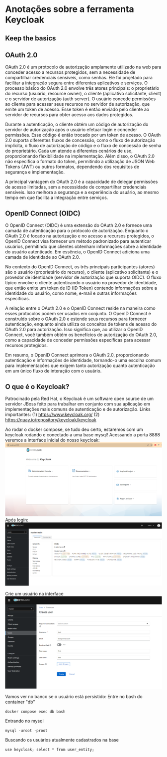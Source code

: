 # Anotações sobre a ferramenta Keycloak

## Keep the basics

## OAuth 2.0

OAuth 2.0 é um protocolo de autorização amplamente utilizado na web para conceder acesso a recursos protegidos, sem a necessidade de compartilhar credenciais sensíveis, como senhas. Ele foi projetado para facilitar a integração segura entre diferentes aplicativos e serviços. O processo básico do OAuth 2.0 envolve três atores principais: o proprietário do recurso (usuário, resource owner), o cliente (aplicativo solicitante, client) e o servidor de autorização (auth server). O usuário concede permissões ao cliente para acessar seus recursos no servidor de autorização, que emite um token de acesso. Esse token é então enviado pelo cliente ao servidor de recursos para obter acesso aos dados protegidos.

Durante a autenticação, o cliente obtém um código de autorização do servidor de autorização após o usuário efetuar login e conceder permissões. Esse código é então trocado por um token de acesso. O OAuth 2.0 suporta diferentes fluxos de concessão, como o fluxo de autorização implícita, o fluxo de autorização de código e o fluxo de concessão de senha do proprietário. Cada um atende a diferentes cenários de uso, proporcionando flexibilidade na implementação. Além disso, o OAuth 2.0 não especifica o formato do token, permitindo a utilização de JSON Web Tokens (JWT) ou outros formatos, dependendo dos requisitos de segurança e implementação.

A principal vantagem do OAuth 2.0 é a capacidade de delegar permissões de acesso limitadas, sem a necessidade de compartilhar credenciais sensíveis. Isso melhora a segurança e a experiência do usuário, ao mesmo tempo em que facilita a integração entre serviços.

##  OpenID Connect (OIDC)
O OpenID Connect (OIDC) é uma extensão do OAuth 2.0 e fornece uma camada de autenticação para o protocolo de autorização. Enquanto o OAuth 2.0 é focado na autorização e no acesso a recursos protegidos, o OpenID Connect visa fornecer um método padronizado para autenticar usuários, permitindo que clientes obtenham informações sobre a identidade do usuário autenticado. Em essência, o OpenID Connect adiciona uma camada de identidade ao OAuth 2.0.

No contexto do OpenID Connect, os três principais participantes (atores) são o usuário (proprietário do recurso), o cliente (aplicativo solicitante) e o provedor de identidade (servidor de autorização que suporta OIDC). O fluxo típico envolve o cliente autenticando o usuário no provedor de identidade, que então emite um token de ID (ID Token) contendo informações sobre a identidade do usuário, como nome, e-mail e outras informações específicas.

A relação entre o OAuth 2.0 e o OpenID Connect reside na maneira como esses protocolos podem ser usados em conjunto. O OpenID Connect é construído sobre o OAuth 2.0 e estende seus recursos para fornecer autenticação, enquanto ainda utiliza os conceitos de tokens de acesso do OAuth 2.0 para autorização. Isso significa que, ao utilizar o OpenID Connect, você também obtém os benefícios de autorização do OAuth 2.0, como a capacidade de conceder permissões específicas para acessar recursos protegidos.

Em resumo, o OpenID Connect aprimora o OAuth 2.0, proporcionando autenticação e informações de identidade, tornando-o uma escolha comum para implementações que exigem tanto autorização quanto autenticação em um único fluxo de interação com o usuário.

## O que é o Keycloak?

Patrocinado pela Red Hat, o Keycloak é um software open source de um servidor JBoss feito para trabalhar em conjunto com sua aplicação em implementações mais comuns de autenticação e de autorização. Links importantes:
(1) https://www.keycloak.org/
(2) https://quay.io/repository/keycloak/keycloak

Ao rodar o docker compose, se tudo deu certo, estaremos com um keycloak rodando e conectado a uma base mysql! Acessando a porta 8888 veremos a interface inicial do nosso keycloak:
![Alt text](image.png)
Após login:
![Alt text](image-1.png)

Crie um usuário na interface
![Alt text](image-2.png)

Vamos ver no banco se o usuário está persistido:
Entre no bash do container "db"

```
docker compose exec db bash
```

Entrando no mysql

```
mysql -uroot -proot
```

Buscando os usuários atualmente cadastrados na base

```
use keycloak; select * from user_entity;
```
